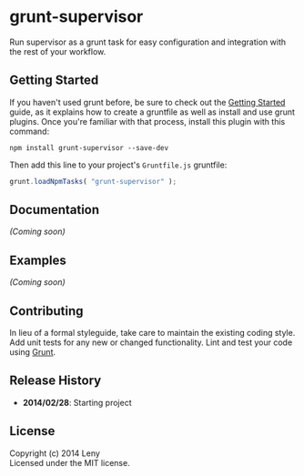 # grunt-supervisor

Run supervisor as a grunt task for easy configuration and integration with the rest of your workflow.

## Getting Started
If you haven't used grunt before, be sure to check out the [Getting Started](http://gruntjs.com/getting-started) guide, as it explains how to create a gruntfile as well as install and use grunt plugins. Once you're familiar with that process, install this plugin with this command:
```shell
npm install grunt-supervisor --save-dev
```

Then add this line to your project's `Gruntfile.js` gruntfile:

```javascript
grunt.loadNpmTasks( "grunt-supervisor" );
```

## Documentation
_(Coming soon)_

## Examples
_(Coming soon)_

## Contributing
In lieu of a formal styleguide, take care to maintain the existing coding style. Add unit tests for any new or changed functionality. Lint and test your code using [Grunt](http://gruntjs.com/).

## Release History

* **2014/02/28**: Starting project

## License
Copyright (c) 2014 Leny  
Licensed under the MIT license.
